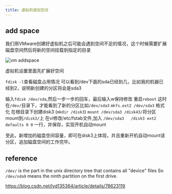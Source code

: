 ```yaml
---
title: 虚拟机增加空间
---
```


## add space

我们用VMware创建好虚拟机之后可能会遇到空间不足的情况，这个时候需要扩展磁盘空间然后将新的空间挂载到指定的目录

![vm addspace](/images/add-space.PNG)

虚拟机设置里面先扩展好空间

`fdisk -l`查看磁盘占用情况
可以看到/dev下面的sda已经到几，比如我的机器已经到2，说明新创建的分区将会是sda3

输入`fdisk /dev/sda`,然后一步一步的回车，最后输入w保持修改
重启`reboot`
这时在`/dev/`目录下，才能看到了新的分区比如`/dev/sda3`
`mkfs.ext2 /dev/sda3`  格式化
在根目录下创建disk3 (`mkdir /disk3`)
`mount /dev/sda3 /disk43/`将分区mount到`/disk3/`上
在vi修改/etc/fstab文件,加入 `/dev/sda3   /disk3 ext2 defaults 0 0` 一行，并保存，实现开机自动mount

至此，新增加的磁盘空间容量，即可在disk3上体现，并且重新开机自动mount该分区，追加磁盘空间的工作完毕。

## reference
`/dev/` is the part in the unix directory tree that contains all "device" files
So `/dev/sda9` means the ninth partition on the first drive.

https://blog.csdn.net/lyd135364/article/details/78623119